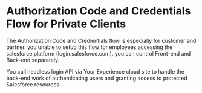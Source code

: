 ﻿# Authorization Code and Credentials Flow for Private Clients
The Authorization Code and Credientials flow is especially for customer and partner. you unable to setup this flow for employees accessing the salesforce platform (login.salesforce.com). you can control Front-end and Back-end separately. 

You call headless login API via Your Experience cloud site to handle the back-end work of authenticating users and granting access to protected Salesforce resources.
